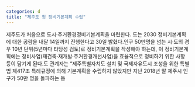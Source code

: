 ```yaml
---
categories: d
title: "제주도 첫 정비기본계획 수립"
---
```

제주도가 처음으로 도시·주거환경정비기본계획을 마련한다. 도는 2030 정비기본계획에 대한 공람을 내달 14일까지 진행한다고 30일 밝혔다.인구 50만명을 넘는 시·도의 경우 10년 단위(5년마다 타당성 검토)로 정비기본계획을 작성해야 하는데, 이 정비기본계획에는 정비사업(재건축·재개발·주거환경개선사업)을 효율적으로 정비하기 위한 사항 등이 담기게 된다.도 관계자는 “제주특별자치도 설치 및 국제자유도시 조성을 위한 특별법 제417조 특례규정에 의해 기본계획을 수립하지 않았지만 지난 2018년 말 제주시 인구가 50만 명을 돌파하는 등